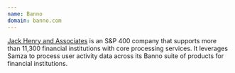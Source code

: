 ```yaml
---
name: Banno
domain: banno.com
---
```

<!--
   Licensed to the Apache Software Foundation (ASF) under one or more
   contributor license agreements.  See the NOTICE file distributed with
   this work for additional information regarding copyright ownership.
   The ASF licenses this file to You under the Apache License, Version 2.0
   (the "License"); you may not use this file except in compliance with
   the License.  You may obtain a copy of the License at

       http://www.apache.org/licenses/LICENSE-2.0

   Unless required by applicable law or agreed to in writing, software
   distributed under the License is distributed on an "AS IS" BASIS,
   WITHOUT WARRANTIES OR CONDITIONS OF ANY KIND, either express or implied.
   See the License for the specific language governing permissions and
   limitations under the License.
-->

<a class="external-link" href="www.banno.com" rel="nofollow">Jack Henry and Associates</a>  is an S&P 400 company that supports more than 11,300 financial institutions with core processing services. It leverages Samza to process user activity data across its Banno suite of products for financial institutions.



